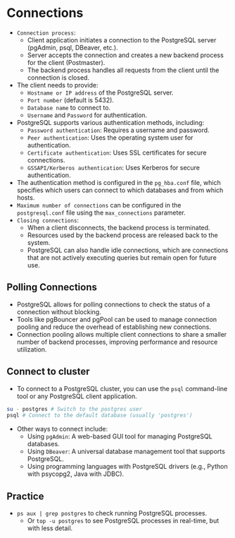 # Connections

- `Connection process`:
  - Client application initiates a connection to the PostgreSQL server (pgAdmin, psql, DBeaver, etc.).
  - Server accepts the connection and creates a new backend process for the client (Postmaster).
  - The backend process handles all requests from the client until the connection is closed.
- The client needs to provide:
  - `Hostname or IP address` of the PostgreSQL server.
  - `Port number` (default is 5432).
  - `Database name` to connect to.
  - `Username` and `Password` for authentication.
- PostgreSQL supports various authentication methods, including:
  - `Password authentication`: Requires a username and password.
  - `Peer authentication`: Uses the operating system user for authentication.
  - `Certificate authentication`: Uses SSL certificates for secure connections.
  - `GSSAPI/Kerberos authentication`: Uses Kerberos for secure authentication.
- The authentication method is configured in the `pg_hba.conf` file, which specifies which users can connect to which databases and from which hosts.
- `Maximum number of connections` can be configured in the `postgresql.conf` file using the `max_connections` parameter.
- `Closing connections`:
  - When a client disconnects, the backend process is terminated.
  - Resources used by the backend process are released back to the system.
  - PostgreSQL can also handle idle connections, which are connections that are not actively executing queries but remain open for future use.

## Polling Connections

- PostgreSQL allows for polling connections to check the status of a connection without blocking.
- Tools like pgBouncer and pgPool can be used to manage connection pooling and reduce the overhead of establishing new connections.
- Connection pooling allows multiple client connections to share a smaller number of backend processes, improving performance and resource utilization.

## Connect to cluster

- To connect to a PostgreSQL cluster, you can use the `psql` command-line tool or any PostgreSQL client application.

```bash
su - postgres # Switch to the postgres user
psql # Connect to the default database (usually 'postgres')
```

- Other ways to connect include:
  - Using `pgAdmin`: A web-based GUI tool for managing PostgreSQL databases.
  - Using `DBeaver`: A universal database management tool that supports PostgreSQL.
  - Using programming languages with PostgreSQL drivers (e.g., Python with psycopg2, Java with JDBC).

## Practice

- `ps aux | grep postgres` to check running PostgreSQL processes.
  - Or `top -u postgres` to see PostgreSQL processes in real-time, but with less detail.
